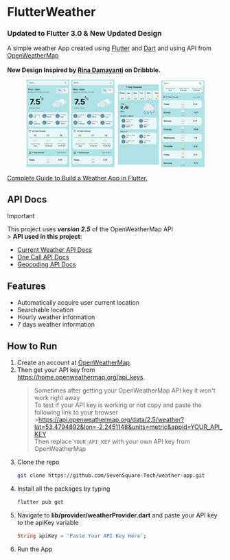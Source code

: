 # FlutterWeather

### Updated to Flutter 3.0 & New Updated Design

A simple weather App created using [Flutter](https://flutter.dev/) and [Dart](https://dart.dev/) and using API from [OpenWeatherMap](https://openweathermap.org/)</br></br>
**New Design Inspired by [Rina Damayanti](https://dribbble.com/shots/23103004-Weather-Mobile-App) on Dribbble.**</br>

<p align="center">
<img src="./1.png" width="20%"></img> 
<img src="./2.png" width="20%"></img> 
<img src="./3.png" width="20%"></img> 
<img src="./4.png" width="20%"></img>
</p>

[Complete Guide to Build a Weather App in Flutter.](https://www.sevensquaretech.com/build-weather-app-flutter-with-api-full-code-github/)

## API Docs

> [!IMPORTANT]
> This project uses **_version 2.5_** of the OpenWeatherMap API</br> > **API used in this project**:</br>
>
> - [Current Weather API Docs](https://openweathermap.org/current#one)</br>
> - [One Call API Docs](https://openweathermap.org/api/one-call-api#data)</br>
> - [Geocoding API Docs](https://openweathermap.org/api/geocoding-api)</br>

## Features

- Automatically acquire user current location
- Searchable location
- Hourly weather information
- 7 days weather information

## How to Run

1. Create an account at [OpenWeatherMap](https://openweathermap.org/).
2. Then get your API key from https://home.openweathermap.org/api_keys.
   > Sometimes after getting your OpenWeatherMap API key it won't work right away </br>
   > To test if your API key is working or not copy and paste the following link to your browser</br> >https://api.openweathermap.org/data/2.5/weather?lat=53.4794892&lon=-2.2451148&units=metric&appid=YOUR_API_KEY</br>
   > Then replace `YOUR_API_KEY` with your own API key from OpenWeatherMap
3. Clone the repo
   ```sh
   git clone https://github.com/SevenSquare-Tech/weather-app.git
   ```
4. Install all the packages by typing
   ```sh
   flutter pub get
   ```
5. Navigate to **lib/provider/weatherProvider.dart** and paste your API key to the apiKey variable
   ```dart
   String apiKey = 'Paste Your API Key Here';
   ```
6. Run the App
